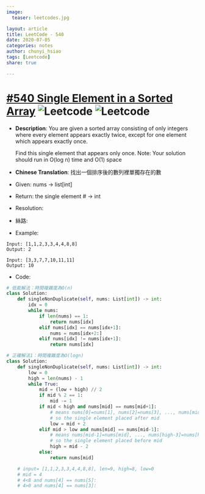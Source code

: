 ```yaml
---
image:
  teaser: leetcodes.jpg

layout: article
title: LeetCode - 540
date: 2020-07-05
categories: notes
author: chunyi_hsiao
tags: [Leetcode]
share: true

---
```

# [#540 Single Element in a Sorted Array](https://leetcode.com/problems/single-element-in-a-sorted-array/) ![Leetcode](https://img.shields.io/badge/Medium-Leetcode-Orange.svg) ![Leetcode](https://img.shields.io/badge/WeekTwo-MayChallange-red.svg)

- **Description**: You are given a sorted array consisting of only integers where every element appears exactly twice, except for one element which appears exactly once. 

    Find this single element that appears only once.
    Note: Your solution should run in O(log n) time and O(1) space

- **Chinese Translation**: 找出一個排序後的數列裡單獨存在的數

- Given: nums -> list[int]
- Return: the single element # -> int
- Resolution: 
- 絲路: 
- Example:

```
Input: [1,1,2,3,3,4,4,8,8]
Output: 2

Input: [3,3,7,7,10,11,11]
Output: 10

```

- Code:

```python
# 低能解法：時間複雜度為O(n)
class Solution:
    def singleNonDuplicate(self, nums: List[int]) -> int:
        idx = 0
        while nums:
            if len(nums) == 1:
                return nums[idx]
            elif nums[idx] == nums[idx+1]:
                nums = nums[idx+2:]
            elif nums[idx] != nums[idx+1]:
                return nums[idx]

# 正確解法1：時間複雜度為O(logn)
class Solution:
    def singleNonDuplicate(self, nums: List[int]) -> int:
        low = 0
        high = len(nums) - 1
        while True:
            mid = (low + high) // 2
            if mid % 2 == 1:
                mid -= 1
            if mid < high and nums[mid] == nums[mid+1]:
                # means nums[0]=nums[1], nums[2]=nums[3], ..., nums[mid-1]=nums[mid-2]
                # so the single element placed after mid
                low = mid + 2
            elif mid > low and nums[mid] == nums[mid-1]:
                # means nums[mid-1]=nums[mid], ..., nums[high-3]=nums[high-2], nums[high-1]=nums[high]
                # so the single element placed before mid
                high = mid - 2
            else:
                return nums[mid]

    # input= [1,1,2,3,3,4,4,8,8], len=9, high=8, low=0
    # mid = 4
    # 4<8 and nums[4] == nums[5]: 
    # 4>0 and nums[4] == nums[3]: 
```
